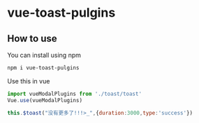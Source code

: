 # vue-toast-pulgins

## How to use
You can install using npm
```bash
npm i vue-toast-pulgins
```
Use this in vue
```js
import vueModalPlugins from './toast/toast'
Vue.use(vueModalPlugins)

this.$toast("没有更多了!!!>_",{duration:3000,type:'success'})
```
